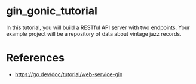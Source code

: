 # gin_gonic_tutorial
In this tutorial, you will build a RESTful API server with two endpoints. Your example project will be a repository of data about vintage jazz records.

# References
* https://go.dev/doc/tutorial/web-service-gin